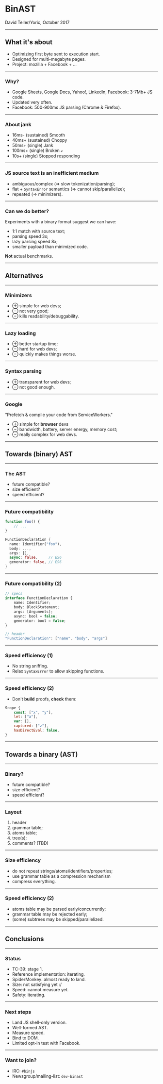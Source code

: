 # BinAST

David Teller/Yoric, October 2017


---

## What it's about

- Optimizing first byte sent to execution start.
- Designed for multi-megabyte pages.
- Project: mozilla + Facebook + ...

---

### Why?

- Google Sheets, Google Docs, Yahoo!, LinkedIn, Facebook: 3-7Mb+ JS code.
- Updated very often.
- Facebook: 500-900ms JS parsing (Chrome & Firefox).

---

### About jank

- 16ms- (sustained) Smooth
- 40ms+ (sustained) Choppy
- 50ms+ (single) Jank
- 100ms+ (single) Broken ⤶
- 10s+ (single) Stopped responding

---

### JS source text is an inefficient medium

- ambiguous/complex (⇒ slow tokenization/parsing);
- flat + `SyntaxError` semantics (⇒ cannot skip/parallelize);
- repeated (⇒ minimizers).

---

### Can we do better?

Experiments with a binary format suggest we can have:
- 1:1 match with source text;
- parsing speed 3x;
- lazy parsing speed 8x;
- smaller payload than minimized code.

**Not** actual benchmarks.

---

## Alternatives

---

### Minimizers

  - ⊕ simple for web devs;
  - ⊖ not very good;
  - ⊖ kills readability/debuggability.

---

### Lazy loading

  - ⊕ better startup time;
  - ⊖ hard for web devs;
  - ⊖ quickly makes things worse.

---

###  Syntax parsing

  - ⊕ transparent for web devs;
  - ⊖ not good enough.

---

### Google

"Prefetch & compile your code from ServiceWorkers."

- ⊕ simple for **browser** devs
- ⊖ bandwidth, battery, server energy, memory cost;
- ⊖ really complex for web devs.


---

## Towards (binary) AST

---
### The AST

- future compatible?
- size efficient?
- speed efficient?

---
### Future compatibility

```js
function foo() {
    // ...
}
```

```rust
FunctionDeclaration {
  name: Identifier("foo"),
  body: ...,
  args: [],
  async: false,     // ES6
  generator: false, // ES6
}
```

---

### Future compatibility (2)

```typescript
// specs
interface FunctionDeclaration {
    name: Identifier;
    body: BlockStatement;
    args: [Arguments];
    async: bool = false;
    generator: bool = false;
}
```

```js
// header
"FunctionDeclaration": ["name", "body", "args"]
```


---

### Speed efficiency (1)

- No string sniffing.
- Relax `SyntaxError` to allow skipping functions.

---

### Speed efficiency (2)

- Don't **build** proofs, **check** them:

```js
Scope {
    const: ["x", "y"],
    let: ["a"],
    var: [],
    captured: ["z"],
    hasDirectEval: false,
}
```

---

## Towards a binary (AST)

---

### Binary?

- future compatible?
- size efficient?
- speed efficient?

---

### Layout

1. header
2. grammar table;
3. atoms table;
4. tree(s);
5. comments? (TBD)

---

### Size efficiency

- do not repeat strings/atoms/identifiers/properties;
- use grammar table as a compression mechanism
- compress everything.


---

### Speed efficiency (2)

- atoms table may be parsed early/concurrently;
- grammar table may be rejected early;
- (some) subtrees may be skipped/parallelized.

---

## Conclusions

---

### Status

- TC-39: stage 1.
- Reference implementation: iterating.
- SpiderMonkey: almost ready to land.
- Size: not satisfying yet :/
- Speed: cannot measure yet.
- Safety: iterating.

---

### Next steps

- Land JS shell-only version.
- Well-formed AST.
- Measure speed.
- Bind to DOM.
- Limited opt-in test with Facebook.



---

### Want to join?

- IRC: `#binjs`
- Newsgroup/mailing-list: `dev-binast`